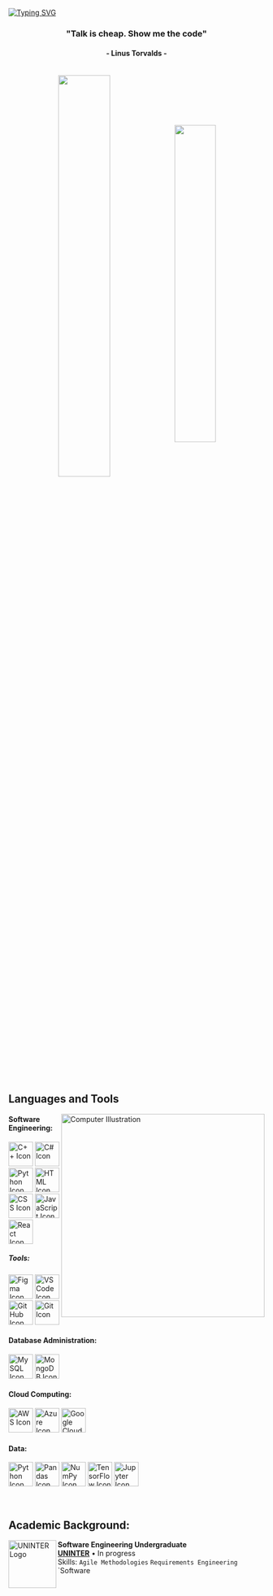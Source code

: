 [![Typing SVG](https://readme-typing-svg.herokuapp.com?color=FF3670&size=35&center=true&vCenter=true&width=1000&lines=Welcome+to+my+GitHub+profile!;My+name+is+Khaled+El-Saeid;I'm+Software+Engineering+Student)](https://git.io/typing-svg)

<h3 align="center">"Talk is cheap. Show me the code"</h3>
<h4 align="center">- Linus Torvalds -</h4>

<br>

<div align="center" style="margin-bottom:200px">
 <img width=45% align="center" src="https://github-readme-stats.vercel.app/api?username=jacquelineatae&theme=radical&show_icons=true" />
 <img width=40% align="center" src="https://github-readme-stats.vercel.app/api/top-langs/?username=jacquelineatae&layout=compact&theme=radical" />
</div>


<br>

## Languages and Tools

<img src="https://raw.githubusercontent.com/MicaelliMedeiros/micaellimedeiros/master/image/computer-illustration.png" min-width="400px" max-width="400px" width="400px" align="right" alt="Computer Illustration">

#### Software Engineering:
[<img height="48px" width="48px" alt="C++ Icon" src="https://skillicons.dev/icons?i=cpp"/>](https://isocpp.org/)
[<img height="48px" width="48px" alt="C# Icon" src="https://skillicons.dev/icons?i=cs"/>](https://learn.microsoft.com/en-us/dotnet/csharp/)
[<img height="48px" width="48px" alt="Python Icon" src="https://skillicons.dev/icons?i=python"/>](https://www.python.org/)
[<img height="48px" width="48px" alt="HTML Icon" src="https://skillicons.dev/icons?i=html"/>](https://developer.mozilla.org/en-US/docs/Web/HTML)
[<img height="48px" width="48px" alt="CSS Icon" src="https://skillicons.dev/icons?i=css"/>](https://developer.mozilla.org/en-US/docs/Web/CSS)
[<img height="48px" width="48px" alt="JavaScript Icon" src="https://skillicons.dev/icons?i=js"/>](https://developer.mozilla.org/en-US/docs/Web/JavaScript)
[<img height="48px" width="48px" alt="React Icon" src="https://skillicons.dev/icons?i=react"/>](https://react.dev/)

##### Tools:
[<img height="48px" width="48px" alt="Figma Icon" src="https://skillicons.dev/icons?i=figma"/>](https://www.figma.com/)
[<img height="48px" width="48px" alt="VS Code Icon" src="https://skillicons.dev/icons?i=vscode"/>](https://code.visualstudio.com/)
[<img height="48px" width="48px" alt="GitHub Icon" src="https://skillicons.dev/icons?i=github"/>](https://github.com/)
[<img height="48px" width="48px" alt="Git Icon" src="https://skillicons.dev/icons?i=git"/>](https://git-scm.com/)

#### Database Administration:
[<img height="48px" width="48px" alt="MySQL Icon" src="https://skillicons.dev/icons?i=mysql"/>](https://www.mysql.com/)
[<img height="48px" width="48px" alt="MongoDB Icon" src="https://skillicons.dev/icons?i=mongodb"/>](https://www.mongodb.com/)

#### Cloud Computing:
[<img height="48px" width="48px" alt="AWS Icon" src="https://skillicons.dev/icons?i=aws"/>](https://aws.amazon.com/)
[<img height="48px" width="48px" alt="Azure Icon" src="https://skillicons.dev/icons?i=azure"/>](https://azure.microsoft.com/)
[<img height="48px" width="48px" alt="Google Cloud Icon" src="https://skillicons.dev/icons?i=gcp"/>](https://cloud.google.com/)

#### Data:
[<img height="48px" width="48px" alt="Python Icon" src="https://skillicons.dev/icons?i=python"/>](https://www.python.org/)
[<img height="48px" width="48px" alt="Pandas Icon" src="https://skillicons.dev/icons?i=pandas"/>](https://pandas.pydata.org/)
[<img height="48px" width="48px" alt="NumPy Icon" src="https://skillicons.dev/icons?i=numpy"/>](https://numpy.org/)
[<img height="48px" width="48px" alt="TensorFlow Icon" src="https://skillicons.dev/icons?i=tensorflow"/>](https://www.tensorflow.org/)
[<img height="48px" width="48px" alt="Jupyter Icon" src="https://skillicons.dev/icons?i=jupyter"/>](https://jupyter.org/)



<br>

## Academic Background:

[<img align="left" height="94px" width="94px" alt="UNINTER Logo" src="https://media.licdn.com/dms/image/C4E0BAQG5HFi6nWrpQg/company-logo_200_200/0/1655119369480/grupo_uninter_logo?e=1709164800&v=beta&t=A_gJyj3OZmT1JZNQcxaIJY67jzxMEJMvcpxyq1CwmS0"/>](https://www.uninter.com/)
**Software Engineering Undergraduate** \
[**UNINTER**](https://www.uninter.com/) • In progress \
Skills: `Agile Methodologies` `Requirements Engineering` `Software
